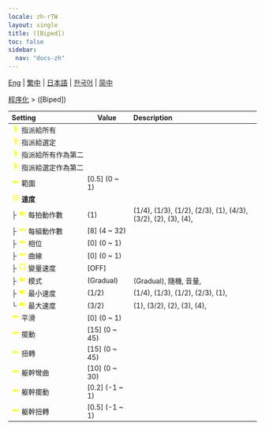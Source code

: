 ```yaml
---
locale: zh-rTW
layout: single
title: ([Biped])
toc: false
sidebar:
  nav: "docs-zh"
---
```

[Eng](/dancexr/menu/2025.4/motion/biped) | [繁中](/tw/dancexr/menu/2025.4/motion/biped) | [日本語](/jp/dancexr/menu/2025.4/motion/biped) | [한국어](/kr/dancexr/menu/2025.4/motion/biped) | [简中](/zh/dancexr/menu/2025.4/motion/biped)

[程序化](../menu#程序化) > ([Biped])



| Setting | Value | Description |
| :--- | --- | :--- |
|<nobr>![motion icon](/images/icon/ic_motion.png) 指派給所有</nobr>|| 
|<nobr>![motion icon](/images/icon/ic_motion.png) 指派給選定</nobr>|| 
|<nobr>![motion icon](/images/icon/ic_motion.png) 指派給所有作為第二</nobr>|| 
|<nobr>![motion icon](/images/icon/ic_motion.png) 指派給選定作為第二</nobr>|| 
|<nobr>![slider icon](/images/icon/ic_slider.png) 範圍</nobr>| [0.5] (0 ~ 1) | 
|<nobr>![tune icon](/images/icon/ic_tune.png) <b>速度</b></nobr>| | 
|<nobr>├&nbsp;![toggle_on icon](/images/icon/ic_toggle_on.png) 每拍動作數</nobr>| (1) | (1/4), (1/3), (1/2), (2/3), (1), (4/3), (3/2), (2), (3), (4), 
|<nobr>├&nbsp;![slider icon](/images/icon/ic_slider.png) 每組動作數</nobr>| [8] (4 ~ 32) | 
|<nobr>├&nbsp;![slider icon](/images/icon/ic_slider.png) 相位</nobr>| [0] (0 ~ 1) | 
|<nobr>├&nbsp;![slider icon](/images/icon/ic_slider.png) 曲線</nobr>| [0] (0 ~ 1) | 
|<nobr>├&nbsp;![check_off icon](/images/icon/ic_check_off.png) 變量速度</nobr>| [OFF] | 
|<nobr>├&nbsp;![toggle_on icon](/images/icon/ic_toggle_on.png) 模式</nobr>| (Gradual) | (Gradual), 隨機, 音量, 
|<nobr>├&nbsp;![toggle_on icon](/images/icon/ic_toggle_on.png) 最小速度</nobr>| (1/2) | (1/4), (1/3), (1/2), (2/3), (1), 
|<nobr>└&nbsp;![toggle_on icon](/images/icon/ic_toggle_on.png) 最大速度</nobr>| (3/2) | (1), (3/2), (2), (3), (4), 
|<nobr>![slider icon](/images/icon/ic_slider.png) 平滑</nobr>| [0] (0 ~ 1) | 
|<nobr>![slider icon](/images/icon/ic_slider.png) 擺動</nobr>| [15] (0 ~ 45) | 
|<nobr>![slider icon](/images/icon/ic_slider.png) 扭轉</nobr>| [15] (0 ~ 45) | 
|<nobr>![slider icon](/images/icon/ic_slider.png) 躯幹彎曲</nobr>| [10] (0 ~ 30) | 
|<nobr>![slider icon](/images/icon/ic_slider.png) 躯幹擺動</nobr>| [0.2] (-1 ~ 1) | 
|<nobr>![slider icon](/images/icon/ic_slider.png) 躯幹扭轉</nobr>| [0.5] (-1 ~ 1) | 
